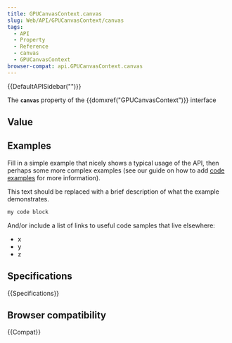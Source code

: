 ```yaml
---
title: GPUCanvasContext.canvas
slug: Web/API/GPUCanvasContext/canvas
tags:
  - API
  - Property
  - Reference
  - canvas
  - GPUCanvasContext
browser-compat: api.GPUCanvasContext.canvas
---
```

{{DefaultAPISidebar("")}}

The **`canvas`** property of the {{domxref("GPUCanvasContext")}} interface 

## Value



## Examples

Fill in a simple example that nicely shows a typical usage of the API, then perhaps some more complex examples (see our guide on how to add [code examples](/en-US/docs/MDN/Contribute/Structures/Code_examples) for more information).

This text should be replaced with a brief description of what the example demonstrates.

```js
my code block
```

And/or include a list of links to useful code samples that live elsewhere:

*   x
*   y
*   z

## Specifications

{{Specifications}}

## Browser compatibility

{{Compat}}


